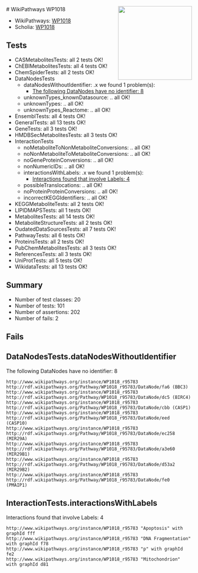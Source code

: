 <img style="float: right; width: 200px" src="https://upload.wikimedia.org/wikipedia/commons/thumb/8/83/Wplogo_with_text_500.png/640px-Wplogo_with_text_500.png" />
# WikiPathways WP1018

* WikiPathways: [WP1018](https://new.wikipathways.org/pathways/WP1018)
* Scholia: [WP1018](https://scholia.toolforge.org/wikipathways/WP1018)
## Tests
* CASMetabolitesTests: all 2 tests OK!
* ChEBIMetabolitesTests: all 4 tests OK!
* ChemSpiderTests: all 2 tests OK!
* DataNodesTests
    * dataNodesWithoutIdentifier: .x we found 1 problem(s):
        * [The following DataNodes have no identifier: 8](#d2d32fa7)
    * unknownTypes_knownDatasource: .. all OK!
    * unknownTypes: .. all OK!
    * unknownTypes_Reactome: .. all OK!
* EnsemblTests: all 4 tests OK!
* GeneralTests: all 13 tests OK!
* GeneTests: all 3 tests OK!
* HMDBSecMetabolitesTests: all 3 tests OK!
* InteractionTests
    * noMetaboliteToNonMetaboliteConversions: .. all OK!
    * noNonMetaboliteToMetaboliteConversions: .. all OK!
    * noGeneProteinConversions: .. all OK!
    * nonNumericIDs: .. all OK!
    * interactionsWithLabels: .x we found 1 problem(s):
        * [Interactions found that involve Labels: 4](#630d267b)
    * possibleTranslocations: .. all OK!
    * noProteinProteinConversions: .. all OK!
    * incorrectKEGGIdentifiers: .. all OK!
* KEGGMetaboliteTests: all 2 tests OK!
* LIPIDMAPSTests: all 1 tests OK!
* MetabolitesTests: all 14 tests OK!
* MetaboliteStructureTests: all 2 tests OK!
* OudatedDataSourcesTests: all 7 tests OK!
* PathwayTests: all 6 tests OK!
* ProteinsTests: all 2 tests OK!
* PubChemMetabolitesTests: all 3 tests OK!
* ReferencesTests: all 3 tests OK!
* UniProtTests: all 5 tests OK!
* WikidataTests: all 13 tests OK!


## Summary

* Number of test classes: 20
* Number of tests: 101
* Number of assertions: 202
* Number of fails: 2

## Fails

<a name="d2d32fa7" />

## DataNodesTests.dataNodesWithoutIdentifier

The following DataNodes have no identifier: 8
```
http://www.wikipathways.org/instance/WP1018_r95783 http://rdf.wikipathways.org/Pathway/WP1018_r95783/DataNode/fa6 (BBC3)
http://www.wikipathways.org/instance/WP1018_r95783 http://rdf.wikipathways.org/Pathway/WP1018_r95783/DataNode/dc5 (BIRC4)
http://www.wikipathways.org/instance/WP1018_r95783 http://rdf.wikipathways.org/Pathway/WP1018_r95783/DataNode/cbb (CASP1)
http://www.wikipathways.org/instance/WP1018_r95783 http://rdf.wikipathways.org/Pathway/WP1018_r95783/DataNode/eed (CASP10)
http://www.wikipathways.org/instance/WP1018_r95783 http://rdf.wikipathways.org/Pathway/WP1018_r95783/DataNode/ec258 (MIR29A)
http://www.wikipathways.org/instance/WP1018_r95783 http://rdf.wikipathways.org/Pathway/WP1018_r95783/DataNode/a3e60 (MIR29B1)
http://www.wikipathways.org/instance/WP1018_r95783 http://rdf.wikipathways.org/Pathway/WP1018_r95783/DataNode/d53a2 (MIR29B2)
http://www.wikipathways.org/instance/WP1018_r95783 http://rdf.wikipathways.org/Pathway/WP1018_r95783/DataNode/fe0 (PMAIP1)
```

<a name="630d267b" />

## InteractionTests.interactionsWithLabels

Interactions found that involve Labels: 4
```
http://www.wikipathways.org/instance/WP1018_r95783 "Apoptosis" with graphId fff
http://www.wikipathways.org/instance/WP1018_r95783 "DNA Fragmentation" with graphId f78
http://www.wikipathways.org/instance/WP1018_r95783 "p" with graphId fe2
http://www.wikipathways.org/instance/WP1018_r95783 "Mitochondrion" with graphId d81
```

